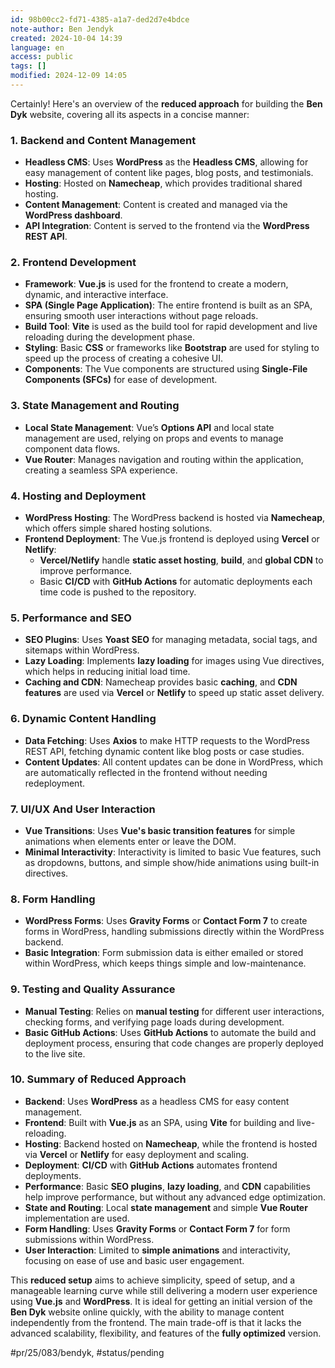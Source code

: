 ```yaml
---
id: 98b00cc2-fd71-4385-a1a7-ded2d7e4bdce
note-author: Ben Jendyk
created: 2024-10-04 14:39
language: en
access: public
tags: []
modified: 2024-12-09 14:05
---
```


Certainly! Here's an overview of the **reduced approach** for building the **Ben Dyk** website, covering all its aspects in a concise manner:

### **1. Backend and Content Management**

- **Headless CMS**: Uses **WordPress** as the **Headless CMS**, allowing for easy management of content like pages, blog posts, and testimonials.
- **Hosting**: Hosted on **Namecheap**, which provides traditional shared hosting.
- **Content Management**: Content is created and managed via the **WordPress dashboard**.
- **API Integration**: Content is served to the frontend via the **WordPress REST API**.

### **2. Frontend Development**

- **Framework**: **Vue.js** is used for the frontend to create a modern, dynamic, and interactive interface.
- **SPA (Single Page Application)**: The entire frontend is built as an SPA, ensuring smooth user interactions without page reloads.
- **Build Tool**: **Vite** is used as the build tool for rapid development and live reloading during the development phase.
- **Styling**: Basic **CSS** or frameworks like **Bootstrap** are used for styling to speed up the process of creating a cohesive UI.
- **Components**: The Vue components are structured using **Single-File Components (SFCs)** for ease of development.

### **3. State Management and Routing**

- **Local State Management**: Vue’s **Options API** and local state management are used, relying on props and events to manage component data flows.
- **Vue Router**: Manages navigation and routing within the application, creating a seamless SPA experience.

### **4. Hosting and Deployment**

- **WordPress Hosting**: The WordPress backend is hosted via **Namecheap**, which offers simple shared hosting solutions.
- **Frontend Deployment**: The Vue.js frontend is deployed using **Vercel** or **Netlify**:
  - **Vercel/Netlify** handle **static asset hosting**, **build**, and **global CDN** to improve performance.
  - Basic **CI/CD** with **GitHub Actions** for automatic deployments each time code is pushed to the repository.

### **5. Performance and SEO**

- **SEO Plugins**: Uses **Yoast SEO** for managing metadata, social tags, and sitemaps within WordPress.
- **Lazy Loading**: Implements **lazy loading** for images using Vue directives, which helps in reducing initial load time.
- **Caching and CDN**: Namecheap provides basic **caching**, and **CDN features** are used via **Vercel** or **Netlify** to speed up static asset delivery.

### **6. Dynamic Content Handling**

- **Data Fetching**: Uses **Axios** to make HTTP requests to the WordPress REST API, fetching dynamic content like blog posts or case studies.
- **Content Updates**: All content updates can be done in WordPress, which are automatically reflected in the frontend without needing redeployment.

### **7. UI/UX And User Interaction**

- **Vue Transitions**: Uses **Vue's basic transition features** for simple animations when elements enter or leave the DOM.
- **Minimal Interactivity**: Interactivity is limited to basic Vue features, such as dropdowns, buttons, and simple show/hide animations using built-in directives.

### **8. Form Handling**

- **WordPress Forms**: Uses **Gravity Forms** or **Contact Form 7** to create forms in WordPress, handling submissions directly within the WordPress backend.
- **Basic Integration**: Form submission data is either emailed or stored within WordPress, which keeps things simple and low-maintenance.

### **9. Testing and Quality Assurance**

- **Manual Testing**: Relies on **manual testing** for different user interactions, checking forms, and verifying page loads during development.
- **Basic GitHub Actions**: Uses **GitHub Actions** to automate the build and deployment process, ensuring that code changes are properly deployed to the live site.

### **10. Summary of Reduced Approach**

- **Backend**: Uses **WordPress** as a headless CMS for easy content management.
- **Frontend**: Built with **Vue.js** as an SPA, using **Vite** for building and live-reloading.
- **Hosting**: Backend hosted on **Namecheap**, while the frontend is hosted via **Vercel** or **Netlify** for easy deployment and scaling.
- **Deployment**: **CI/CD** with **GitHub Actions** automates frontend deployments.
- **Performance**: Basic **SEO plugins**, **lazy loading**, and **CDN** capabilities help improve performance, but without any advanced edge optimization.
- **State and Routing**: Local **state management** and simple **Vue Router** implementation are used.
- **Form Handling**: Uses **Gravity Forms** or **Contact Form 7** for form submissions within WordPress.
- **User Interaction**: Limited to **simple animations** and interactivity, focusing on ease of use and basic user engagement.

This **reduced setup** aims to achieve simplicity, speed of setup, and a manageable learning curve while still delivering a modern user experience using **Vue.js** and **WordPress**. It is ideal for getting an initial version of the **Ben Dyk** website online quickly, with the ability to manage content independently from the frontend. The main trade-off is that it lacks the advanced scalability, flexibility, and features of the **fully optimized** version.


#pr/25/083/bendyk, #status/pending